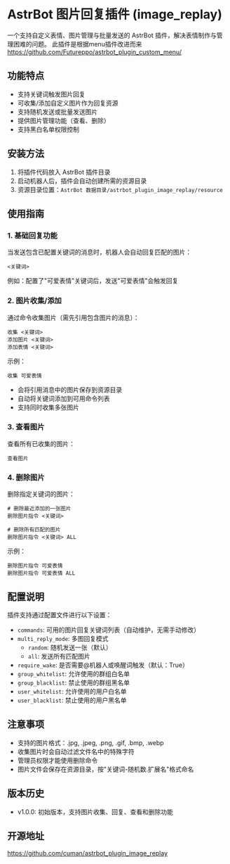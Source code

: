 # AstrBot 图片回复插件 (image_replay)

一个支持自定义表情、图片管理与批量发送的 AstrBot 插件，解决表情制作与管理困难的问题。
此插件是根据menu插件改进而来
https://github.com/Futureppo/astrbot_plugin_custom_menu/
## 功能特点

- 支持关键词触发图片回复
- 可收集/添加自定义图片作为回复资源
- 支持随机发送或批量发送图片
- 提供图片管理功能（查看、删除）
- 支持黑白名单权限控制

## 安装方法

1. 将插件代码放入 AstrBot 插件目录
2. 启动机器人后，插件会自动创建所需的资源目录
3. 资源目录位置：`AstrBot 数据目录/astrbot_plugin_image_replay/resource`

## 使用指南

### 1. 基础回复功能

当发送包含已配置关键词的消息时，机器人会自动回复匹配的图片：
```
<关键词>
```
例如：配置了"可爱表情"关键词后，发送"可爱表情"会触发回复

### 2. 图片收集/添加

通过命令收集图片（需先引用包含图片的消息）：
```
收集 <关键词>
添加图片 <关键词>
添加表情 <关键词>
```
示例：
```
收集 可爱表情
```
- 会将引用消息中的图片保存到资源目录
- 自动将关键词添加到可用命令列表
- 支持同时收集多张图片

### 3. 查看图片

查看所有已收集的图片：
```
查看图片
```

### 4. 删除图片

删除指定关键词的图片：
```
# 删除最近添加的一张图片
删除图片指令 <关键词>

# 删除所有匹配的图片
删除图片指令 <关键词> ALL
```
示例：
```
删除图片指令 可爱表情
删除图片指令 可爱表情 ALL
```

## 配置说明

插件支持通过配置文件进行以下设置：

- `commands`: 可用的图片回复关键词列表（自动维护，无需手动修改）
- `multi_reply_mode`: 多图回复模式
  - `random`: 随机发送一张（默认）
  - `all`: 发送所有匹配图片
- `require_wake`: 是否需要@机器人或唤醒词触发（默认：True）
- `group_whitelist`: 允许使用的群组白名单
- `group_blacklist`: 禁止使用的群组黑名单
- `user_whitelist`: 允许使用的用户白名单
- `user_blacklist`: 禁止使用的用户黑名单

## 注意事项

- 支持的图片格式：.jpg, .jpeg, .png, .gif, .bmp, .webp
- 收集图片时会自动过滤文件名中的特殊字符
- 管理员权限才能使用删除命令
- 图片文件会保存在资源目录，按"关键词-随机数.扩展名"格式命名

## 版本历史

- v1.0.0: 初始版本，支持图片收集、回复、查看和删除功能

## 开源地址

https://github.com/cuman/astrbot_plugin_image_replay

